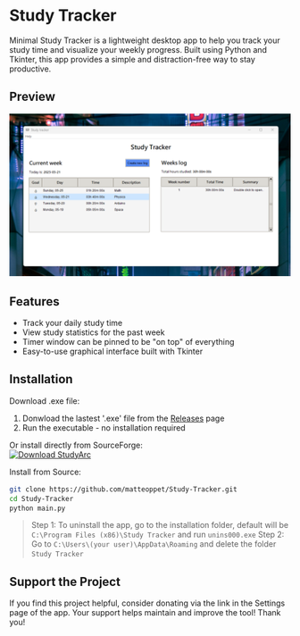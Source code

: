# Study Tracker

Minimal Study Tracker is a lightweight desktop app to help you track your study time and visualize your weekly progress. Built using Python and Tkinter, this app provides a simple and distraction-free way to stay productive.

## Preview
![App Screenshot](preview2.png)

## Features
- Track your daily study time
- View study statistics for the past week
- Timer window can be pinned to be "on top" of everything
- Easy-to-use graphical interface built with Tkinter

## Installation
Download .exe file:
1. Donwload the lastest '.exe' file from the [Releases](https://github.com/matteoppet/Study-Tracker/releases) page
2. Run the executable - no installation required

Or install directly from SourceForge:<br>
[![Download StudyArc](https://a.fsdn.com/con/app/sf-download-button)](https://sourceforge.net/projects/studyarc/files/latest/download)

Install from Source:
```bash
git clone https://github.com/matteoppet/Study-Tracker.git
cd Study-Tracker
python main.py
```

> Step 1: To uninstall the app, go to the installation folder, default will be `C:\Program Files (x86)\Study Tracker` and run `unins000.exe`
> Step 2: Go to `C:\Users\(your user)\AppData\Roaming` and delete the folder `Study Tracker`

## Support the Project
If you find this project helpful, consider donating via the link in the Settings page of the app. Your support helps maintain and improve the tool! Thank you!